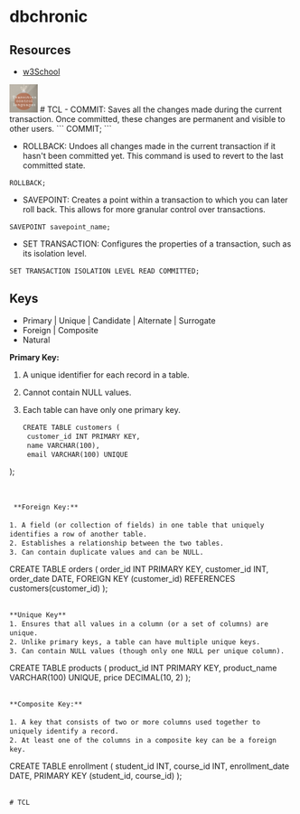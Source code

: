 # dbchronic

## Resources
- [w3School](https://www.w3schools.com/sql)
  

<img src="https://github.com/beyound3d/DataInsightsHubVault/blob/master/tcl.png" height="50dp" />
# TCL
- COMMIT: Saves all the changes made during the current transaction. Once committed, these changes are permanent and visible to other users.
```
COMMIT;
```

- ROLLBACK: Undoes all changes made in the current transaction if it hasn't been committed yet. This command is used to revert to the last committed state.
```
ROLLBACK;
```

- SAVEPOINT: Creates a point within a transaction to which you can later roll back. This allows for more granular control over transactions.

```
SAVEPOINT savepoint_name;
```

- SET TRANSACTION: Configures the properties of a transaction, such as its isolation level.
```
SET TRANSACTION ISOLATION LEVEL READ COMMITTED;
```

## Keys

- Primary |  Unique |  Candidate | Alternate |  Surrogate 
- Foreign  |  Composite
- Natural

 **Primary Key:**

1. A unique identifier for each record in a table.
2. Cannot contain NULL values.
3. Each table can have only one primary key.

   ```
   CREATE TABLE customers (
    customer_id INT PRIMARY KEY,
    name VARCHAR(100),
    email VARCHAR(100) UNIQUE
);
```


 **Foreign Key:**

1. A field (or collection of fields) in one table that uniquely identifies a row of another table.
2. Establishes a relationship between the two tables.
3. Can contain duplicate values and can be NULL.

```
CREATE TABLE orders (
    order_id INT PRIMARY KEY,
    customer_id INT,
    order_date DATE,
    FOREIGN KEY (customer_id) REFERENCES customers(customer_id)
);
```

**Unique Key**
1. Ensures that all values in a column (or a set of columns) are unique.
2. Unlike primary keys, a table can have multiple unique keys.
3. Can contain NULL values (though only one NULL per unique column).

```
CREATE TABLE products (
    product_id INT PRIMARY KEY,
    product_name VARCHAR(100) UNIQUE,
    price DECIMAL(10, 2)
);
```

**Composite Key:**

1. A key that consists of two or more columns used together to uniquely identify a record.
2. At least one of the columns in a composite key can be a foreign key.

```
CREATE TABLE enrollment (
    student_id INT,
    course_id INT,
    enrollment_date DATE,
    PRIMARY KEY (student_id, course_id)
);
```

# TCL


